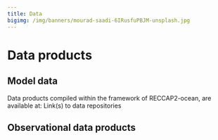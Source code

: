 ```yaml
---
title: Data
bigimg: /img/banners/mourad-saadi-6IRusfuPBJM-unsplash.jpg
---
```


# Data products

## Model data

Data products compiled within the framework of RECCAP2-ocean, are available at:
Link(s) to data repositories

## Observational data products